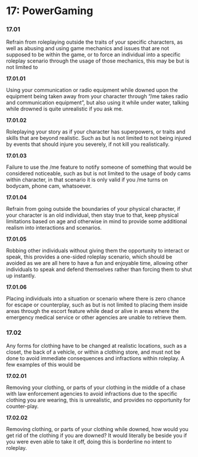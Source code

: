 # 17: PowerGaming

### 17.01 <a href="#cp4cvbtn6w31" id="cp4cvbtn6w31"></a>

Refrain from roleplaying outside the traits of your specific characters, as well as abusing and using game mechanics and issues that are not supposed to be within the game, or to force an individual into a specific roleplay scenario through the usage of those mechanics, this may be but is not limited to

**17.01.01**

Using your communication or radio equipment while downed upon the equipment being taken away from your character through “/me takes radio and communication equipment”, but also using it while under water, talking while drowned is quite unrealistic if you ask me.

**17.01.02**

Roleplaying your story as if your character has superpowers, or traits and skills that are beyond realistic. Such as but is not limited to not being injured by events that should injure you severely, if not kill you realistically.

**17.01.03**

Failure to use the /me feature to notify someone of something that would be considered noticeable, such as but is not limited to the usage of body cams within character, in that scenario it is only valid if you /me turns on bodycam, phone cam, whatsoever.

**17.01.04**

Refrain from going outside the boundaries of your physical character, if your character is an old individual, then stay true to that, keep physical limitations based on age and otherwise in mind to provide some additional realism into interactions and scenarios.

**17.01.05**

Robbing other individuals without giving them the opportunity to interact or speak, this provides a one-sided roleplay scenario, which should be avoided as we are all here to have a fun and enjoyable time, allowing other individuals to speak and defend themselves rather than forcing them to shut up instantly.

**17.01.06**

Placing individuals into a situation or scenario where there is zero chance for escape or counterplay, such as but is not limited to placing them inside areas through the escort feature while dead or alive in areas where the emergency medical service or other agencies are unable to retrieve them.

### &#x20;<a href="#unment8ckol9" id="unment8ckol9"></a>

### 17.02 <a href="#bx8zl3qwc3pi" id="bx8zl3qwc3pi"></a>

Any forms for clothing have to be changed at realistic locations, such as a closet, the back of a vehicle, or within a clothing store, and must not be done to avoid immediate consequences and infractions within roleplay. A few examples of this would be

**17.02.01**

Removing your clothing, or parts of your clothing in the middle of a chase with law enforcement agencies to avoid infractions due to the specific clothing you are wearing, this is unrealistic, and provides no opportunity for counter-play.

**17.02.02**

Removing clothing, or parts of your clothing while downed, how would you get rid of the clothing if you are downed? It would literally be beside you if you were even able to take it off, doing this is borderline no intent to roleplay.
